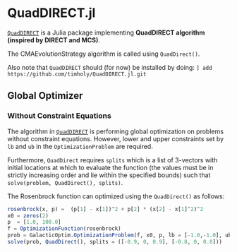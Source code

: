 # QuadDIRECT.jl
[`QuadDIRECT`](https://github.com/timholy/QuadDIRECT.jl) is a Julia package implementing **QuadDIRECT algorithm (inspired by DIRECT and MCS)**. 

The CMAEvolutionStrategy algorithm is called using `QuadDirect()`. 

Also note that `QuadDIRECT` should (for now) be installed by doing: `] add https://github.com/timholy/QuadDIRECT.jl.git`


## Global Optimizer
### Without Constraint Equations
The algorithm in [`QuadDIRECT`](https://github.com/timholy/QuadDIRECT.jl) is performing global optimization on problems without
constraint equations. However, lower and upper constraints set by `lb` and `ub` in the `OptimizationProblem` are required.

Furthermore, `QuadDirect` requires `splits` which is a list of 3-vectors with initial locations at which to evaluate the function (the values must be in strictly increasing order and lie within the specified bounds) such that
`solve(problem, QuadDirect(), splits)`.

The Rosenbrock function can optimized using the `QuadDirect()` as follows:

```julia
rosenbrock(x, p) =  (p[1] - x[1])^2 + p[2] * (x[2] - x[1]^2)^2
x0 = zeros(2)
p  = [1.0, 100.0]
f = OptimizationFunction(rosenbrock)
prob = GalacticOptim.OptimizationProblem(f, x0, p, lb = [-1.0,-1.0], ub = [1.0,1.0])
solve(prob, QuadDirect(), splits = ([-0.9, 0, 0.9], [-0.8, 0, 0.8]))
```
    
    


